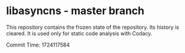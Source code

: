 # libasyncns - master branch

This repository contains the frozen state of the repository.
Its history is cleared. It is used only for static code
analysis with Codacy.

Commit Time: 1724117584